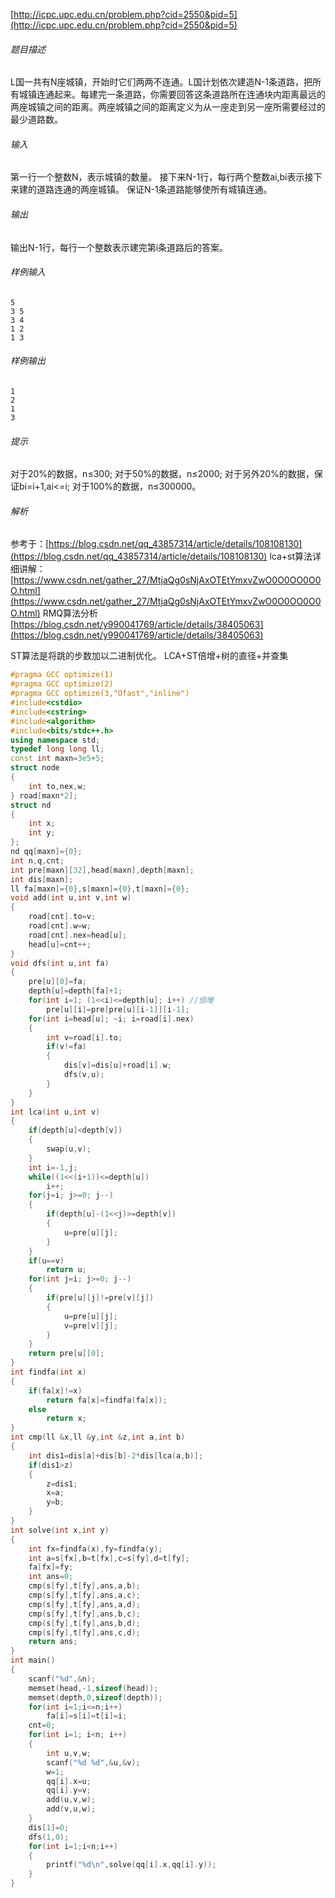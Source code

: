 [http://icpc.upc.edu.cn/problem.php?cid=2550&pid=5](http://icpc.upc.edu.cn/problem.php?cid=2550&pid=5)
###### 题目描述
L国一共有N座城镇，开始时它们两两不连通。L国计划依次建造N-1条道路，把所有城镇连通起来。每建完一条道路，你需要回答这条道路所在连通块内距离最远的两座城镇之间的距离。两座城镇之间的距离定义为从一座走到另一座所需要经过的最少道路数。
###### 输入
第一行一个整数N，表示城镇的数量。
接下来N-1行，每行两个整数ai,bi表示接下来建的道路连通的两座城镇。
保证N-1条道路能够使所有城镇连通。

###### 输出
输出N-1行，每行一个整数表示建完第i条道路后的答案。
###### 样例输入
```
5
3 5
3 4
1 2
1 3
```
###### 样例输出
```
1
2
1
3
```
###### 提示
对于20%的数据，n≤300;
对于50%的数据，n≤2000;
对于另外20%的数据，保证bi=i+1,ai<=i;
对于100%的数据，n≤300000。
###### 解析
参考于：[https://blog.csdn.net/qq_43857314/article/details/108108130](https://blog.csdn.net/qq_43857314/article/details/108108130)
lca+st算法详细讲解：
[https://www.csdn.net/gather_27/MtjaQg0sNjAxOTEtYmxvZwO0O0OO0O0O.html](https://www.csdn.net/gather_27/MtjaQg0sNjAxOTEtYmxvZwO0O0OO0O0O.html)
RMQ算法分析
[https://blog.csdn.net/y990041769/article/details/38405063](https://blog.csdn.net/y990041769/article/details/38405063)

ST算法是将跳的步数加以二进制优化。
LCA+ST倍增+树的直径+并查集

```cpp
#pragma GCC optimize(1)
#pragma GCC optimize(2)
#pragma GCC optimize(3,"Ofast","inline")
#include<cstdio>
#include<cstring>
#include<algorithm>
#include<bits/stdc++.h>
using namespace std;
typedef long long ll;
const int maxn=3e5+5;
struct node
{
    int to,nex,w;
} road[maxn*2];
struct nd
{
    int x;
    int y;
};
nd qq[maxn]={0};
int n,q,cnt;
int pre[maxn][32],head[maxn],depth[maxn];
int dis[maxn];
ll fa[maxn]={0},s[maxn]={0},t[maxn]={0};
void add(int u,int v,int w)
{
    road[cnt].to=v;
    road[cnt].w=w;
    road[cnt].nex=head[u];
    head[u]=cnt++;
}
void dfs(int u,int fa)
{
    pre[u][0]=fa;
    depth[u]=depth[fa]+1;
    for(int i=1; (1<<i)<=depth[u]; i++) //倍增
        pre[u][i]=pre[pre[u][i-1]][i-1];
    for(int i=head[u]; ~i; i=road[i].nex)
    {
        int v=road[i].to;
        if(v!=fa)
        {
            dis[v]=dis[u]+road[i].w;
            dfs(v,u);
        }
    }
}
int lca(int u,int v)
{
    if(depth[u]<depth[v])
    {
        swap(u,v);
    }
    int i=-1,j;
    while((1<<(i+1))<=depth[u])
        i++;
    for(j=i; j>=0; j--)
    {
        if(depth[u]-(1<<j)>=depth[v])
        {
            u=pre[u][j];
        }
    }
    if(u==v)
        return u;
    for(int j=i; j>=0; j--)
    {
        if(pre[u][j]!=pre[v][j])
        {
            u=pre[u][j];
            v=pre[v][j];
        }
    }
    return pre[u][0];
}
int findfa(int x)
{
    if(fa[x]!=x)
        return fa[x]=findfa(fa[x]);
    else
        return x;
}
int cmp(ll &x,ll &y,int &z,int a,int b)
{
    int dis1=dis[a]+dis[b]-2*dis[lca(a,b)];
    if(dis1>z)
    {
        z=dis1;
        x=a;
        y=b;
    }
}
int solve(int x,int y)
{
    int fx=findfa(x),fy=findfa(y);
    int a=s[fx],b=t[fx],c=s[fy],d=t[fy];
    fa[fx]=fy;
    int ans=0;
    cmp(s[fy],t[fy],ans,a,b);
    cmp(s[fy],t[fy],ans,a,c);
    cmp(s[fy],t[fy],ans,a,d);
    cmp(s[fy],t[fy],ans,b,c);
    cmp(s[fy],t[fy],ans,b,d);
    cmp(s[fy],t[fy],ans,c,d);
    return ans;
}
int main()
{
    scanf("%d",&n);
    memset(head,-1,sizeof(head));
    memset(depth,0,sizeof(depth));
    for(int i=1;i<=n;i++)
        fa[i]=s[i]=t[i]=i;
    cnt=0;
    for(int i=1; i<n; i++)
    {
        int u,v,w;
        scanf("%d %d",&u,&v);
        w=1;
        qq[i].x=u;
        qq[i].y=v;
        add(u,v,w);
        add(v,u,w);
    }
    dis[1]=0;
    dfs(1,0);
    for(int i=1;i<n;i++)
    {
        printf("%d\n",solve(qq[i].x,qq[i].y));
    }
}
```

